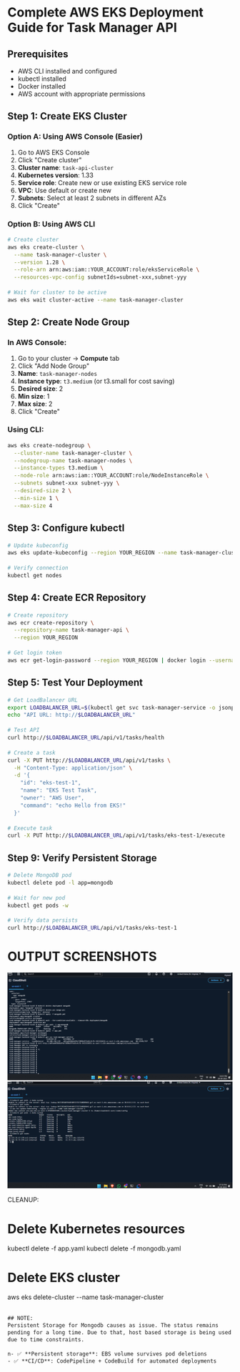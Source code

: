 # Complete AWS EKS Deployment Guide for Task Manager API

## Prerequisites
- AWS CLI installed and configured
- kubectl installed
- Docker installed
- AWS account with appropriate permissions

## Step 1: Create EKS Cluster

### Option A: Using AWS Console (Easier)
1. Go to AWS EKS Console
2. Click "Create cluster"
3. **Cluster name**: `task-api-cluster`
4. **Kubernetes version**: 1.33
5. **Service role**: Create new or use existing EKS service role
6. **VPC**: Use default or create new
7. **Subnets**: Select at least 2 subnets in different AZs
8. Click "Create" 

### Option B: Using AWS CLI
```bash
# Create cluster
aws eks create-cluster \
  --name task-manager-cluster \
  --version 1.28 \
  --role-arn arn:aws:iam::YOUR_ACCOUNT:role/eksServiceRole \
  --resources-vpc-config subnetIds=subnet-xxx,subnet-yyy

# Wait for cluster to be active
aws eks wait cluster-active --name task-manager-cluster
```

## Step 2: Create Node Group

### In AWS Console:
1. Go to your cluster → **Compute** tab
2. Click "Add Node Group"
3. **Name**: `task-manager-nodes`
4. **Instance type**: `t3.medium` (or t3.small for cost saving)
5. **Desired size**: 2
6. **Min size**: 1
7. **Max size**: 2
8. Click "Create"

### Using CLI:
```bash
aws eks create-nodegroup \
  --cluster-name task-manager-cluster \
  --nodegroup-name task-manager-nodes \
  --instance-types t3.medium \
  --node-role arn:aws:iam::YOUR_ACCOUNT:role/NodeInstanceRole \
  --subnets subnet-xxx subnet-yyy \
  --desired-size 2 \
  --min-size 1 \
  --max-size 4
```

## Step 3: Configure kubectl

```bash
# Update kubeconfig
aws eks update-kubeconfig --region YOUR_REGION --name task-manager-cluster

# Verify connection
kubectl get nodes
```

## Step 4: Create ECR Repository

```bash
# Create repository
aws ecr create-repository \
  --repository-name task-manager-api \
  --region YOUR_REGION

# Get login token
aws ecr get-login-password --region YOUR_REGION | docker login --username AWS --password-stdin YOUR_ACCOUNT.dkr.ecr.YOUR_REGION.amazonaws.com
```

## Step 5: Test Your Deployment

```bash
# Get LoadBalancer URL
export LOADBALANCER_URL=$(kubectl get svc task-manager-service -o jsonpath='{.status.loadBalancer.ingress[0].hostname}')
echo "API URL: http://$LOADBALANCER_URL"

# Test API
curl http://$LOADBALANCER_URL/api/v1/tasks/health

# Create a task
curl -X PUT http://$LOADBALANCER_URL/api/v1/tasks \
  -H "Content-Type: application/json" \
  -d '{
    "id": "eks-test-1",
    "name": "EKS Test Task",
    "owner": "AWS User",
    "command": "echo Hello from EKS!"
  }'

# Execute task
curl -X PUT http://$LOADBALANCER_URL/api/v1/tasks/eks-test-1/execute
```

## Step 9: Verify Persistent Storage

```bash
# Delete MongoDB pod
kubectl delete pod -l app=mongodb

# Wait for new pod
kubectl get pods -w

# Verify data persists
curl http://$LOADBALANCER_URL/api/v1/tasks/eks-test-1
```


# OUTPUT SCREENSHOTS

![one](Output/one.png)
![two](Output/two.png)


CLEANUP: 
# Delete Kubernetes resources
kubectl delete -f app.yaml
kubectl delete -f mongodb.yaml

# Delete EKS cluster
aws eks delete-cluster --name task-manager-cluster
```

## NOTE:
Persistent Storage for Mongodb causes as issue. The status remains pending for a long time. Due to that, host based storage is being used due to time constraints.

n- ✅ **Persistent storage**: EBS volume survives pod deletions
- ✅ **CI/CD**: CodePipeline + CodeBuild for automated deployments
